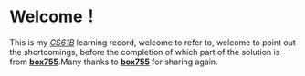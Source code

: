 # Welcome！
This is my [*CS61B*](https://sp24.datastructur.es/) learning record, welcome to refer to, welcome to point out the shortcomings, before the completion of which part of the solution is from [**box755**](https://github.com/box755/sp24).Many thanks to [**box755**](https://github.com/box755/sp24) for sharing again.